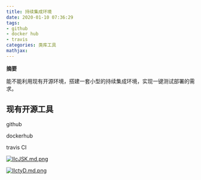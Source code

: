 ```yaml
---
title: 持续集成环境
date: 2020-01-10 07:36:29
tags:
- github
- docker hub
- travis
categories: 类库工具
mathjax:
---
```

**摘要**

能不能利用现有开源环境，搭建一套小型的持续集成环境，实现一键测试部署的需求。

<!--more-->

## 现有开源工具

github

dockerhub

travis CI



[![lIcJSK.md.png](https://s2.ax1x.com/2020/01/11/lIcJSK.md.png)](https://imgchr.com/i/lIcJSK)

[![lIctyD.md.png](https://s2.ax1x.com/2020/01/11/lIctyD.md.png)](https://imgchr.com/i/lIctyD)

